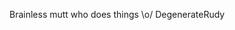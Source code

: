 Brainless mutt who does things \o/ 
DegenerateRudy
<!---
Rudy6/Rudy6 is a ✨ special ✨ repository because its `README.md` (this file) appears on your GitHub profile.
You can click the Preview link to take a look at your changes.
--->
